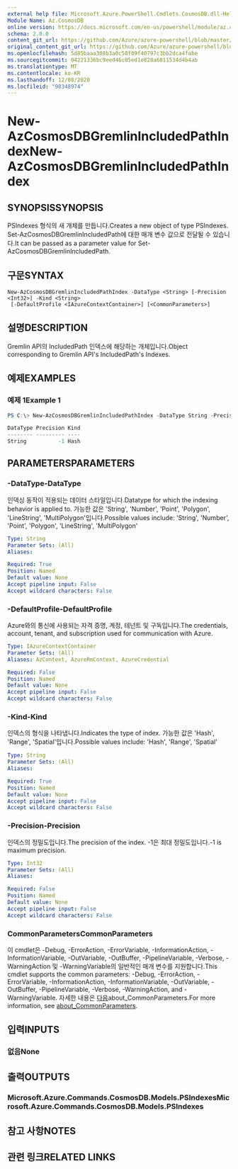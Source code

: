 ```yaml
---
external help file: Microsoft.Azure.PowerShell.Cmdlets.CosmosDB.dll-Help.xml
Module Name: Az.CosmosDB
online version: https://docs.microsoft.com/en-us/powershell/module/az.cosmosdb/new-azcosmosdbgremlinincludedpathindex
schema: 2.0.0
content_git_url: https://github.com/Azure/azure-powershell/blob/master/src/CosmosDB/CosmosDB/help/New-AzCosmosDBGremlinIncludedPathIndex.md
original_content_git_url: https://github.com/Azure/azure-powershell/blob/master/src/CosmosDB/CosmosDB/help/New-AzCosmosDBGremlinIncludedPathIndex.md
ms.openlocfilehash: 5d85baaa308b3a0c58f09f40797c3bb2dca4fabe
ms.sourcegitcommit: 04221336bc9eed46c05ed1e828a6811534d4b4ab
ms.translationtype: MT
ms.contentlocale: ko-KR
ms.lasthandoff: 12/08/2020
ms.locfileid: "98348974"
---
```

# <span data-ttu-id="f8a79-101">New-AzCosmosDBGremlinIncludedPathIndex</span><span class="sxs-lookup"><span data-stu-id="f8a79-101">New-AzCosmosDBGremlinIncludedPathIndex</span></span>

## <span data-ttu-id="f8a79-102">SYNOPSIS</span><span class="sxs-lookup"><span data-stu-id="f8a79-102">SYNOPSIS</span></span>
<span data-ttu-id="f8a79-103">PSIndexes 형식의 새 개체를 만듭니다.</span><span class="sxs-lookup"><span data-stu-id="f8a79-103">Creates a new object of type PSIndexes.</span></span> <span data-ttu-id="f8a79-104">Set-AzCosmosDBGremlinIncludedPath에 대한 매개 변수 값으로 전달될 수 있습니다.</span><span class="sxs-lookup"><span data-stu-id="f8a79-104">It can be passed as a parameter value for Set-AzCosmosDBGremlinIncludedPath.</span></span>

## <span data-ttu-id="f8a79-105">구문</span><span class="sxs-lookup"><span data-stu-id="f8a79-105">SYNTAX</span></span>

```
New-AzCosmosDBGremlinIncludedPathIndex -DataType <String> [-Precision <Int32>] -Kind <String>
 [-DefaultProfile <IAzureContextContainer>] [<CommonParameters>]
```

## <span data-ttu-id="f8a79-106">설명</span><span class="sxs-lookup"><span data-stu-id="f8a79-106">DESCRIPTION</span></span>
<span data-ttu-id="f8a79-107">Gremlin API의 IncludedPath 인덱스에 해당하는 개체입니다.</span><span class="sxs-lookup"><span data-stu-id="f8a79-107">Object corresponding to Gremlin API's IncludedPath's Indexes.</span></span>

## <span data-ttu-id="f8a79-108">예제</span><span class="sxs-lookup"><span data-stu-id="f8a79-108">EXAMPLES</span></span>

### <span data-ttu-id="f8a79-109">예제 1</span><span class="sxs-lookup"><span data-stu-id="f8a79-109">Example 1</span></span>
```powershell
PS C:\> New-AzCosmosDBGremlinIncludedPathIndex -DataType String -Precision -1 -Kind Hash

DataType Precision Kind
-------- --------- ----
String          -1 Hash
```

## <span data-ttu-id="f8a79-110">PARAMETERS</span><span class="sxs-lookup"><span data-stu-id="f8a79-110">PARAMETERS</span></span>

### <span data-ttu-id="f8a79-111">-DataType</span><span class="sxs-lookup"><span data-stu-id="f8a79-111">-DataType</span></span>
<span data-ttu-id="f8a79-112">인덱싱 동작이 적용되는 데이터 스타일입니다.</span><span class="sxs-lookup"><span data-stu-id="f8a79-112">Datatype for which the indexing behavior is applied to.</span></span>
<span data-ttu-id="f8a79-113">가능한 값은 'String', 'Number', 'Point', 'Polygon', 'LineString', 'MultiPolygon'입니다.</span><span class="sxs-lookup"><span data-stu-id="f8a79-113">Possible values include: 'String', 'Number', 'Point', 'Polygon', 'LineString', 'MultiPolygon'</span></span>

```yaml
Type: String
Parameter Sets: (All)
Aliases:

Required: True
Position: Named
Default value: None
Accept pipeline input: False
Accept wildcard characters: False
```

### <span data-ttu-id="f8a79-114">-DefaultProfile</span><span class="sxs-lookup"><span data-stu-id="f8a79-114">-DefaultProfile</span></span>
<span data-ttu-id="f8a79-115">Azure와의 통신에 사용되는 자격 증명, 계정, 테넌트 및 구독입니다.</span><span class="sxs-lookup"><span data-stu-id="f8a79-115">The credentials, account, tenant, and subscription used for communication with Azure.</span></span>

```yaml
Type: IAzureContextContainer
Parameter Sets: (All)
Aliases: AzContext, AzureRmContext, AzureCredential

Required: False
Position: Named
Default value: None
Accept pipeline input: False
Accept wildcard characters: False
```

### <span data-ttu-id="f8a79-116">-Kind</span><span class="sxs-lookup"><span data-stu-id="f8a79-116">-Kind</span></span>
<span data-ttu-id="f8a79-117">인덱스의 형식을 나타냅니다.</span><span class="sxs-lookup"><span data-stu-id="f8a79-117">Indicates the type of index.</span></span>
<span data-ttu-id="f8a79-118">가능한 값은 'Hash', 'Range', 'Spatial'입니다.</span><span class="sxs-lookup"><span data-stu-id="f8a79-118">Possible values include: 'Hash', 'Range', 'Spatial'</span></span>

```yaml
Type: String
Parameter Sets: (All)
Aliases:

Required: True
Position: Named
Default value: None
Accept pipeline input: False
Accept wildcard characters: False
```

### <span data-ttu-id="f8a79-119">-Precision</span><span class="sxs-lookup"><span data-stu-id="f8a79-119">-Precision</span></span>
<span data-ttu-id="f8a79-120">인덱스의 정밀도입니다.</span><span class="sxs-lookup"><span data-stu-id="f8a79-120">The precision of the index.</span></span>
<span data-ttu-id="f8a79-121">-1은 최대 정밀도입니다.</span><span class="sxs-lookup"><span data-stu-id="f8a79-121">-1 is maximum precision.</span></span>

```yaml
Type: Int32
Parameter Sets: (All)
Aliases:

Required: False
Position: Named
Default value: None
Accept pipeline input: False
Accept wildcard characters: False
```

### <span data-ttu-id="f8a79-122">CommonParameters</span><span class="sxs-lookup"><span data-stu-id="f8a79-122">CommonParameters</span></span>
<span data-ttu-id="f8a79-123">이 cmdlet은 -Debug, -ErrorAction, -ErrorVariable, -InformationAction, -InformationVariable, -OutVariable, -OutBuffer, -PipelineVariable, -Verbose, -WarningAction 및 -WarningVariable의 일반적인 매개 변수를 지원합니다.</span><span class="sxs-lookup"><span data-stu-id="f8a79-123">This cmdlet supports the common parameters: -Debug, -ErrorAction, -ErrorVariable, -InformationAction, -InformationVariable, -OutVariable, -OutBuffer, -PipelineVariable, -Verbose, -WarningAction, and -WarningVariable.</span></span> <span data-ttu-id="f8a79-124">자세한 내용은 [다음](http://go.microsoft.com/fwlink/?LinkID=113216)about_CommonParameters.</span><span class="sxs-lookup"><span data-stu-id="f8a79-124">For more information, see [about_CommonParameters](http://go.microsoft.com/fwlink/?LinkID=113216).</span></span>

## <span data-ttu-id="f8a79-125">입력</span><span class="sxs-lookup"><span data-stu-id="f8a79-125">INPUTS</span></span>

### <span data-ttu-id="f8a79-126">없음</span><span class="sxs-lookup"><span data-stu-id="f8a79-126">None</span></span>

## <span data-ttu-id="f8a79-127">출력</span><span class="sxs-lookup"><span data-stu-id="f8a79-127">OUTPUTS</span></span>

### <span data-ttu-id="f8a79-128">Microsoft.Azure.Commands.CosmosDB.Models.PSIndexes</span><span class="sxs-lookup"><span data-stu-id="f8a79-128">Microsoft.Azure.Commands.CosmosDB.Models.PSIndexes</span></span>

## <span data-ttu-id="f8a79-129">참고 사항</span><span class="sxs-lookup"><span data-stu-id="f8a79-129">NOTES</span></span>

## <span data-ttu-id="f8a79-130">관련 링크</span><span class="sxs-lookup"><span data-stu-id="f8a79-130">RELATED LINKS</span></span>
